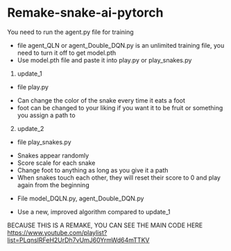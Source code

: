 # Remake-snake-ai-pytorch

You need to run the agent.py file for training
- file agent_QLN or agent_Double_DQN.py is an unlimited training file, you need to turn it off to get model.pth
- Use model.pth file and paste it into play.py or play_snakes.py

1. update_1
- file play.py
 + Can change the color of the snake every time it eats a foot
 + foot can be changed to your liking if you want it to be fruit or something you assign a path to

2. update_2
- file play_snakes.py
 + Snakes appear randomly
 + Score scale for each snake
 + Change foot to anything as long as you give it a path
 + When snakes touch each other, they will reset their score to 0 and play again from the beginning
- File model_DQLN.py, agent_Double_DQN.py
 + Use a new, improved algorithm compared to update_1

BECAUSE THIS IS A REMAKE, YOU CAN SEE THE MAIN CODE HERE
https://www.youtube.com/playlist?list=PLqnslRFeH2UrDh7vUmJ60YrmWd64mTTKV
